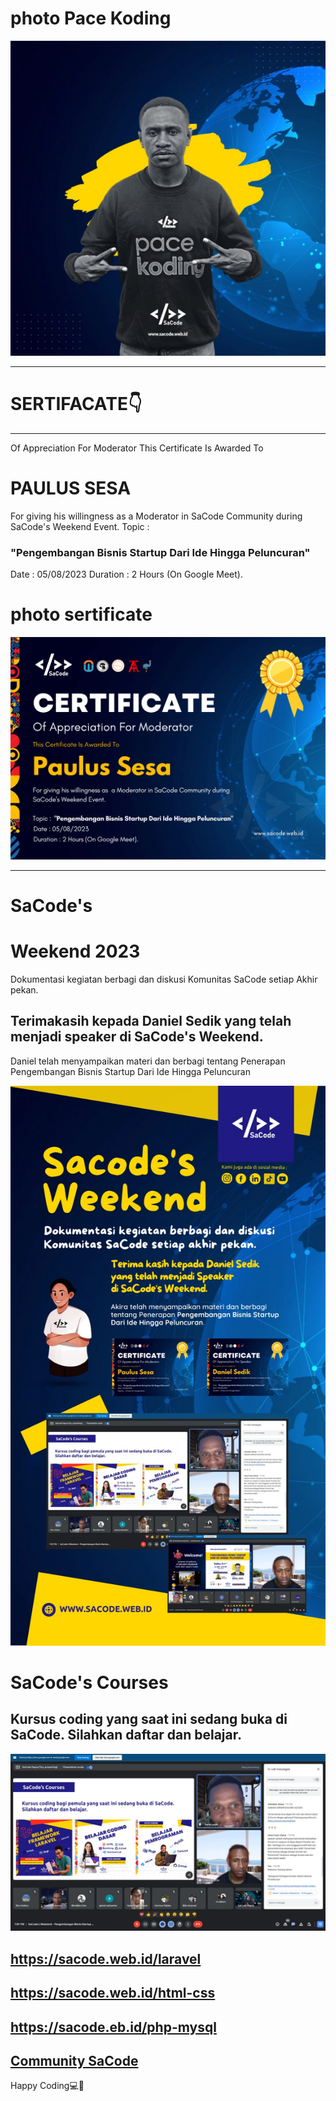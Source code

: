 # photo Pace Koding
![](./paulus_sesa.jpeg) <hr>


# SERTIFACATE👇 
<hr>
Of Appreciation For Moderator 
This Certificate Is Awarded To
<h1>PAULUS SESA</h1>
For giving his willingness as a Moderator in SaCode Community during SaCode's Weekend Event.
Topic :<h3>"Pengembangan Bisnis Startup Dari Ide Hingga Peluncuran"</h3>
Date  : 05/08/2023
Duration : 2 Hours (On Google Meet).


# photo sertificate
![](./certificate.jpeg) <hr>

# SaCode's 
# Weekend 2023
<p>Dokumentasi kegiatan berbagi dan diskusi 
Komunitas SaCode setiap Akhir pekan.</p>


<h2>Terimakasih kepada Daniel Sedik
yang telah menjadi speaker
di SaCode's Weekend.</h2>

<p>Daniel telah menyampaikan materi dan berbagi
tentang Penerapan Pengembangan Bisnis Startup 
Dari Ide Hingga Peluncuran</p>

![](./weekend.jpeg)


# SaCode's Courses
<h2>Kursus coding yang saat ini sedang buka di SaCode.
Silahkan daftar dan belajar.</h2>

![](./kursus.jpeg)
## https://sacode.web.id/laravel
## https://sacode.web.id/html-css
## https://sacode.eb.id/php-mysql


## [Community SaCode](https://www.sacode.web.id/)
Happy Coding💻🚀


